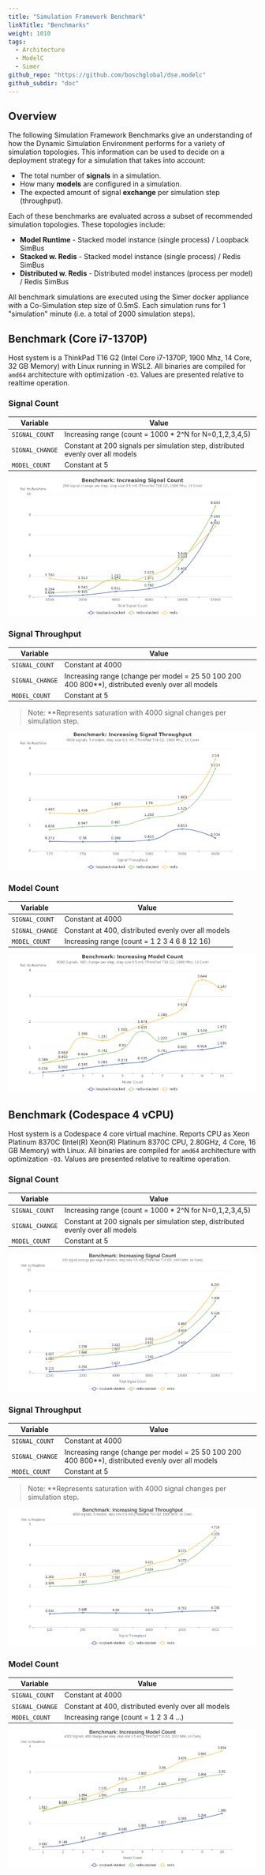 ```yaml
---
title: "Simulation Framework Benchmark"
linkTitle: "Benchmarks"
weight: 1010
tags:
  - Architecture
  - ModelC
  - Simer
github_repo: "https://github.com/boschglobal/dse.modelc"
github_subdir: "doc"
---
```


## Overview

The following Simulation Framework Benchmarks give an understanding of how the
Dynamic Simulation Environment performs for a variety of simulation topologies.
This information can be used to decide on a deployment strategy for a
simulation that takes into account:

* The total number of __signals__ in a simulation.
* How many __models__ are configured in a simulation.
* The expected amount of signal __exchange__ per simulation step (throughput).

Each of these benchmarks are evaluated across a subset of recommended
simulation topologies. These topologies include:

* __Model Runtime__ - Stacked model instance (single process) / Loopback SimBus
* __Stacked w. Redis__ - Stacked model instance (single process) / Redis SimBus
* __Distributed w. Redis__ - Distributed model instances (process per model) / Redis SimBus

All benchmark simulations are executed using the Simer docker appliance with
a Co-Simulation step size of 0.5mS. Each simulation runs for 1 "simulation"
minute (i.e. a total of 2000 simulation steps).


## Benchmark (Core i7-1370P)

Host system is a ThinkPad T16 G2 (Intel Core i7-1370P, 1900 Mhz, 14 Core, 32 GB Memory)
with Linux running in WSL2. All binaries are compiled for `amd64` architecture
with optimization `-03`. Values are presented relative to realtime operation.


### Signal Count

| Variable           | Value |
| ------------------ | ----- |
| `SIGNAL_COUNT`     | Increasing range (count = 1000 * 2^N for N=0,1,2,3,4,5) |
| `SIGNAL_CHANGE`    | Constant at 200 signals per simulation step, distributed evenly over all models |
| `MODEL_COUNT`      | Constant at 5 |

![benchmark-signal-count](signal_count.png)


### Signal Throughput

| Variable           | Value |
| ------------------ | ----- |
| `SIGNAL_COUNT`     | Constant at 4000 |
| `SIGNAL_CHANGE`    | Increasing range (change per model = 25 50 100 200 400 800**), distributed evenly over all models |
| `MODEL_COUNT`      | Constant at 5 |

> Note: **Represents saturation with 4000 signal changes per simulation step.


![benchmark-signal-throughput](signal_throughput.png)


### Model Count

| Variable           | Value |
| ------------------ | ----- |
| `SIGNAL_COUNT`     | Constant at 4000 |
| `SIGNAL_CHANGE`    | Constant at 400, distributed evenly over all models |
| `MODEL_COUNT`      | Increasing range (count = 1 2 3 4 6 8 12 16) |


![benchmark-model-count](model_fanout.png)








## Benchmark (Codespace 4 vCPU)

Host system is a Codespace 4 core virtual machine. Reports CPU as Xeon Platinum 8370C 
(Intel(R) Xeon(R) Platinum 8370C CPU, 2.80GHz, 4 Core, 16 GB Memory) with Linux. 
All binaries are compiled for `amd64` architecture with optimization `-03`. 
Values are presented relative to realtime operation.


### Signal Count

| Variable           | Value |
| ------------------ | ----- |
| `SIGNAL_COUNT`     | Increasing range (count = 1000 * 2^N for N=0,1,2,3,4,5) |
| `SIGNAL_CHANGE`    | Constant at 200 signals per simulation step, distributed evenly over all models |
| `MODEL_COUNT`      | Constant at 5 |

![benchmark-signal-count](codespace4core-signal_count.png)


### Signal Throughput

| Variable           | Value |
| ------------------ | ----- |
| `SIGNAL_COUNT`     | Constant at 4000 |
| `SIGNAL_CHANGE`    | Increasing range (change per model = 25 50 100 200 400 800**), distributed evenly over all models |
| `MODEL_COUNT`      | Constant at 5 |

> Note: **Represents saturation with 4000 signal changes per simulation step.


![benchmark-signal-throughput](codespace4core-signal_throughput.png)


### Model Count

| Variable           | Value |
| ------------------ | ----- |
| `SIGNAL_COUNT`     | Constant at 4000 |
| `SIGNAL_CHANGE`    | Constant at 400, distributed evenly over all models |
| `MODEL_COUNT`      | Increasing range (count = 1 2 3 4 ...) |


![benchmark-model-count](codespace4core-model_fanout.png)
